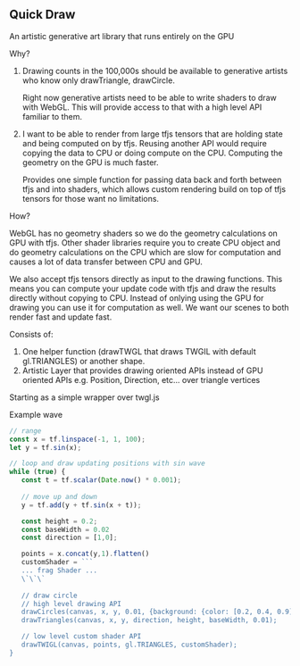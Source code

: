 ## Quick Draw

An artistic generative art library that runs entirely on the GPU

Why?

1. Drawing counts in the 100,000s should be available to generative artists who know only
   drawTriangle, drawCircle.

   Right now generative artists need to be able to write shaders to draw with WebGL. This will
   provide access to that with a high level API familiar to them.

2. I want to be able to render from large tfjs tensors that are holding state and
   being computed on by tfjs. Reusing another API would require copying the data to CPU
   or doing compute on the CPU. Computing the geometry on the GPU is much faster.

   Provides one simple function for passing data back and forth between tfjs
   and into shaders, which allows custom rendering build on top of tfjs tensors
   for those want no limitations.

How?

WebGL has no geometry shaders so we do the geometry calculations on GPU with tfjs.
Other shader libraries require you to create CPU object and do geometry calculations
on the CPU which are slow for computation and causes a lot of data transfer between CPU
and GPU.

We also accept tfjs tensors directly as input to the drawing functions. This means you can
compute your update code with tfjs and draw the results directly without copying to CPU. Instead
of onlying using the GPU for drawing you can use it for computation as well. We want
our scenes to both render fast and update fast.

Consists of:

1.  One helper function (drawTWGL that draws TWGIL with default gl.TRIANGLES) or another shape.
2.  Artistic Layer that provides drawing oriented APIs instead of GPU oriented APIs
    e.g. Position, Direction, etc... over triangle vertices

Starting as a simple wrapper over twgl.js

Example wave
```typescript
// range
const x = tf.linspace(-1, 1, 100);
let y = tf.sin(x);

// loop and draw updating positions with sin wave
while (true) {
   const t = tf.scalar(Date.now() * 0.001);
   
   // move up and down
   y = tf.add(y + tf.sin(x + t));

   const height = 0.2;
   const baseWidth = 0.02
   const direction = [1,0];

   points = x.concat(y,1).flatten()
   customShader = ```
   ... frag Shader ...
   \`\`\`
   
   // draw circle
   // high level drawing API
   drawCircles(canvas, x, y, 0.01, {background: {color: [0.2, 0.4, 0.9]}});
   drawTriangles(canvas, x, y, direction, height, baseWidth, 0.01);

   // low level custom shader API
   drawTWIGL(canvas, points, gl.TRIANGLES, customShader);
}
```
